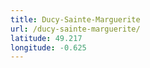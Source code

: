 ```yaml
---
title: Ducy-Sainte-Marguerite
url: /ducy-sainte-marguerite/
latitude: 49.217
longitude: -0.625
---
```

